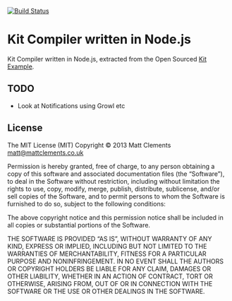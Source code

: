 [![Build Status](https://travis-ci.org/mattclements/node_kit.png?branch=master)](https://travis-ci.org/mattclements/node_kit)

# Kit Compiler written in Node.js

Kit Compiler written in Node.js, extracted from the Open Sourced [Kit Example](https://github.com/bdkjones/Kit).

## TODO
* Look at Notifications using Growl etc
      
## License
The MIT License (MIT)
Copyright © 2013 Matt Clements <matt@mattclements.co.uk>

Permission is hereby granted, free of charge, to any person obtaining a copy
of this software and associated documentation files (the “Software”), to deal
in the Software without restriction, including without limitation the rights
to use, copy, modify, merge, publish, distribute, sublicense, and/or sell
copies of the Software, and to permit persons to whom the Software is
furnished to do so, subject to the following conditions:

The above copyright notice and this permission notice shall be included in
all copies or substantial portions of the Software.

THE SOFTWARE IS PROVIDED “AS IS”, WITHOUT WARRANTY OF ANY KIND, EXPRESS OR
IMPLIED, INCLUDING BUT NOT LIMITED TO THE WARRANTIES OF MERCHANTABILITY,
FITNESS FOR A PARTICULAR PURPOSE AND NONINFRINGEMENT. IN NO EVENT SHALL THE
AUTHORS OR COPYRIGHT HOLDERS BE LIABLE FOR ANY CLAIM, DAMAGES OR OTHER
LIABILITY, WHETHER IN AN ACTION OF CONTRACT, TORT OR OTHERWISE, ARISING FROM,
OUT OF OR IN CONNECTION WITH THE SOFTWARE OR THE USE OR OTHER DEALINGS IN
THE SOFTWARE.